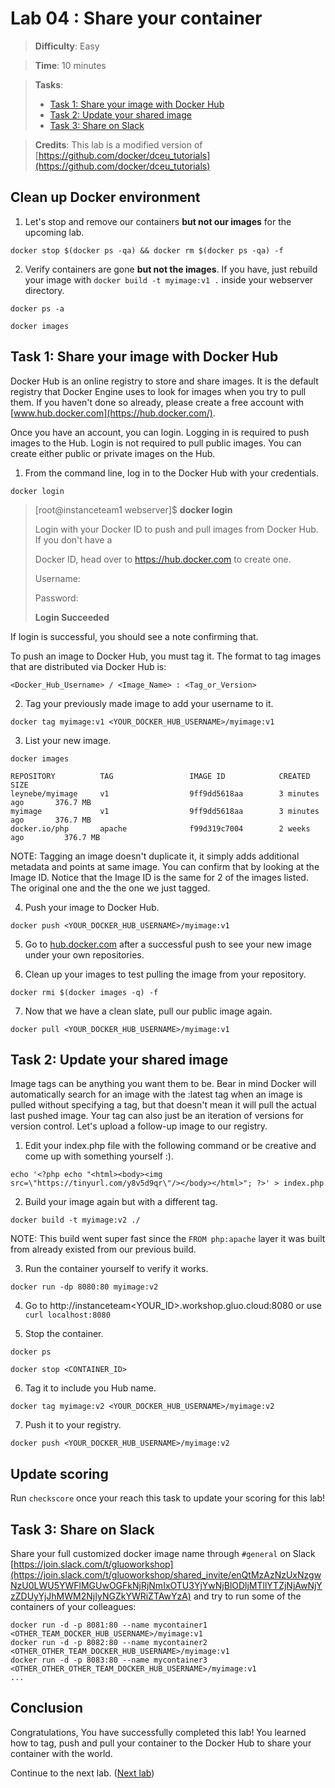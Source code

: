 # Lab 04 : Share your container

> **Difficulty**: Easy

> **Time**: 10 minutes

> **Tasks**:
> - [Task 1: Share your image with Docker Hub](#task-1-share-your-image-with-docker-hub)
> - [Task 2: Update your shared image](#task-2-update-your-shared-image)
> - [Task 3: Share on Slack](#task-3-share-on-slack)

> **Credits**: This lab is a modified version of [https://github.com/docker/dceu_tutorials](https://github.com/docker/dceu_tutorials)


## Clean up Docker environment

1. Let's stop and remove our containers **but not our images** for the upcoming lab.

  ```
  docker stop $(docker ps -qa) && docker rm $(docker ps -qa) -f
  ```
  
2. Verify containers are gone **but not the images**. If you have, just rebuild your image with `docker build -t myimage:v1 .` inside your webserver directory.

  ```
  docker ps -a
  ```
  
  ```
  docker images
  ```

## Task 1: Share your image with Docker Hub

Docker Hub is an online registry to store and share images. It is the default
registry that Docker Engine uses to look for images when you try to pull them.
If you haven't done so already, please create a free account with
[www.hub.docker.com](https://hub.docker.com/).

Once you have an account, you can login. Logging in is required to push images to the Hub. Login is not required to pull public images. You can create either public or private images on the Hub.

1. From the command line, log in to the Docker Hub with your credentials.

  ```
  docker login
  ```

  > [root@instanceteam1 webserver]$ **docker login**
  >
  >Login with your Docker ID to push and pull images from Docker Hub. If you don't have a
  >
  >Docker ID, head over to https://hub.docker.com to create one.
  >
  >Username: **<username>**
  >
  >Password: **<password>**
  >
  >**Login Succeeded**
  

  If login is successful, you should see a note confirming that.

  To push an image to Docker Hub, you must tag it. The format to tag images that are distributed via Docker Hub is:

  `<Docker_Hub_Username> / <Image_Name> : <Tag_or_Version>`

2. Tag your previously made image to add your username to it.
  
  ```
  docker tag myimage:v1 <YOUR_DOCKER_HUB_USERNAME>/myimage:v1
  ```

3. List your new image.

  ```
  docker images
  ```
  
  ```
  REPOSITORY          TAG                 IMAGE ID            CREATED             SIZE
  leynebe/myimage     v1                  9ff9dd5618aa        3 minutes ago       376.7 MB
  myimage             v1                  9ff9dd5618aa        3 minutes ago       376.7 MB
  docker.io/php       apache              f99d319c7004        2 weeks ago         376.7 MB
  ```

  NOTE: Tagging an image doesn't duplicate it, it simply adds additional metadata and points at same image. You can confirm that by looking at the Image ID. Notice that the Image ID is the same for 2 of the images listed. The original one and the the one we just tagged.

4. Push your image to Docker Hub.

  ```
  docker push <YOUR_DOCKER_HUB_USERNAME>/myimage:v1
  ```

5. Go to [hub.docker.com](https://hub.docker.com) after a successful push to see your new image under your own repositories.

6. Clean up your images to test pulling the image from your repository.

  ```
  docker rmi $(docker images -q) -f
  ```
  
7. Now that we have a clean slate, pull our public image again.

  ```
  docker pull <YOUR_DOCKER_HUB_USERNAME>/myimage:v1
  ```


## Task 2: Update your shared image

Image tags can be anything you want them to be. Bear in mind Docker will automatically search for an image with the :latest tag when an image is pulled without specifying a tag, but that doesn't mean it will pull the actual last pushed image. Your tag can also just be an iteration of versions for version control. Let's upload a follow-up image to our registry.

1. Edit your index.php file with the following command or be creative and come up with something yourself :).

  ```
  echo '<?php echo "<html><body><img src=\"https://tinyurl.com/y8v5d9qr\"/></body></html>"; ?>' > index.php
  ```

2. Build your image again but with a different tag.

  ```
  docker build -t myimage:v2 ./
  ```
  
  NOTE: This build went super fast since the `FROM php:apache` layer it was built from already existed from our previous build.

3. Run the container yourself to verify it works.

  ```
  docker run -dp 8080:80 myimage:v2
  ```
  
4. Go to http://instanceteam<YOUR_ID>.workshop.gluo.cloud:8080 or use `curl localhost:8080`

5. Stop the container.

  ```
  docker ps
  ```
  
  ```
  docker stop <CONTAINER_ID>
  ```

6. Tag it to include you Hub name.

  ```
  docker tag myimage:v2 <YOUR_DOCKER_HUB_USERNAME>/myimage:v2
  ```

7. Push it to your registry.

  ```
  docker push <YOUR_DOCKER_HUB_USERNAME>/myimage:v2
  ```


## Update scoring
Run `checkscore` once your reach this task to update your scoring for this lab!  


## Task 3: Share on Slack

Share your full customized docker image name through `#general` on Slack  [https://join.slack.com/t/gluoworkshop](https://join.slack.com/t/gluoworkshop/shared_invite/enQtMzAzNzUxNzgwNzU0LWU5YWFlMGUwOGFkNjRjNmIxOTU3YjYwNjBlODljMTllYTZjNjAwNjYzZDUyYjJhMWM2NjIyNGZkYWRiZTAwYzA) and try to run some of the containers of your colleagues:

  ```
  docker run -d -p 8081:80 --name mycontainer1  <OTHER_TEAM_DOCKER_HUB_USERNAME>/myimage:v1
  docker run -d -p 8082:80 --name mycontainer2  <OTHER_OTHER_TEAM_DOCKER_HUB_USERNAME>/myimage:v1
  docker run -d -p 8083:80 --name mycontainer3  <OTHER_OTHER_OTHER_TEAM_DOCKER_HUB_USERNAME>/myimage:v1
  ...
  ```


## Conclusion

Congratulations, You have successfully completed this lab! You learned how to tag, push and pull your container to the Docker Hub to share your container with the world.

Continue to the next lab. ([Next lab](../Lab%205%20-%20Install%20Openshift))
